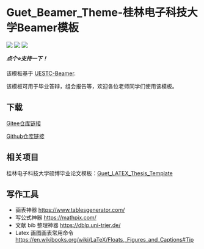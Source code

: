 # Guet_Beamer_Theme-桂林电子科技大学Beamer模板

[![](https://img.shields.io/badge/license-LPPL-blue)](https://www.latex-project.org/lppl/) [![](https://img.shields.io/github/last-commit/YanMing-lxb/Guet_Beamer_Theme)](https://github.com/YanMing-lxb/Guet_Beamer_Theme/zipball/master) [![](https://img.shields.io/github/issues/YanMing-lxb/Guet_Beamer_Theme)](https://github.com/YanMing-lxb/Guet_Beamer_Theme/issues)

***点个⭐支持一下！***

该模板基于 [UESTC-Beamer](https://www.overleaf.com/latex/templates/uestc-beamer-theme/ybqzdsgvrfdq).

该模板可用于毕业答辩，组会报告等，欢迎各位老师同学们使用该模板。

## 下载
[Gitee仓库链接](https://gitee.com/metaljack666/Guet_LATEX_Thesis_Template)

[Github仓库链接](https://gitee.com/metaljack666/Guet_Beamer_Theme)

## 相关项目
桂林电子科技大学硕博毕业论文模板：[Guet_LATEX_Thesis_Template](https://github.com/YanMing-lxb/Guet_LATEX_Thesis_Template)

## 写作工具


- 画表神器 https://www.tablesgenerator.com/
- 写公式神器 https://mathpix.com/
- 文献 bib 整理神器 https://dblp.uni-trier.de/
- Latex 画图画表常用命令 https://en.wikibooks.org/wiki/LaTeX/Floats,_Figures_and_Captions#Tip

